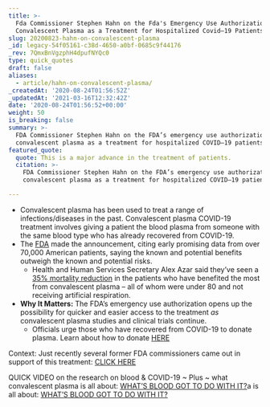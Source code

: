 ```yaml
---
title: >-
  Fda Commissioner Stephen Hahn on the Fda's Emergency Use Authorization of
  Convalescent Plasma as a Treatment for Hospitalized Covid–19 Patients.
slug: 20200823-hahn-on-convalescent-plasma
_id: legacy-54f05161-c38d-4650-a0bf-0685c9f44176
_rev: 7QmxBnVgzphH4dpufNYQc0
type: quick_quotes
draft: false
aliases:
  - article/hahn-on-convalescent-plasma/
_createdAt: '2020-08-24T01:56:52Z'
_updatedAt: '2021-03-16T12:32:42Z'
date: '2020-08-24T01:56:52+00:00'
weight: 50
is_breaking: false
summary: >-
  FDA Commissioner Stephen Hahn on the FDA’s emergency use authorization of
  convalescent plasma as a treatment for hospitalized COVID–19 patients.
featured_quote:
  quote: This is a major advance in the treatment of patients.
  citation: >-
    FDA Commissioner Stephen Hahn on the FDA’s emergency use authorization of
    convalescent plasma as a treatment for hospitalized COVID–19 patients.

---
```

* Convalescent plasma has been used to treat a range of infections/diseases in the past. Convalescent plasma COVID-19 treatment involves giving a patient the blood plasma from someone with the same blood type who has already recovered from COVID-19.
* The [FDA](https://www.fda.gov/news-events/press-announcements/fda-issues-emergency-use-authorization-convalescent-plasma-potential-promising-covid-19-treatment) made the announcement, citing early promising data from over 70,000 American patients, saying the known and potential benefits outweigh the known and potential risks.
  * Health and Human Services Secretary Alex Azar said they’ve seen a [35% mortality reduction](https://www.c-span.org/video/?475099-1/president-trump-announces-fda-emergency-authorization-convalescent-plasma-therapy-covid-19-treatment) in the patients who have benefited the most from convalescent plasma – all of whom were under 80 and not receiving artificial respiration.
* **Why It Matters:** The FDA’s emergency use authorization opens up the possibility for quicker and easier access to the treatment *as* convalescent plasma studies and clinical trials continue.
  * Officials urge those who have recovered from COVID-19 to donate plasma. Learn about how to donate [HERE](https://thefightisinus.org/en-us#home)

Context: Just recently several former FDA commissioners came out in support of this treatment: [CLICK HERE](https://smarthernews.com/article/four-former-fda-commissioners-advocating-for-better-studies-on-convalescent-plasma-therapy/)

QUICK VIDEO on the research on blood & COVID-19 ~ Plus ~ what convalescent plasma is all about: [WHAT’S BLOOD GOT TO DO WITH IT?](https://smarthernews.com/article/promising-news-on-covid-19/)a is all about: [WHAT’S BLOOD GOT TO DO WITH IT?](https://smarthernews.com/article/promising-news-on-covid-19/)